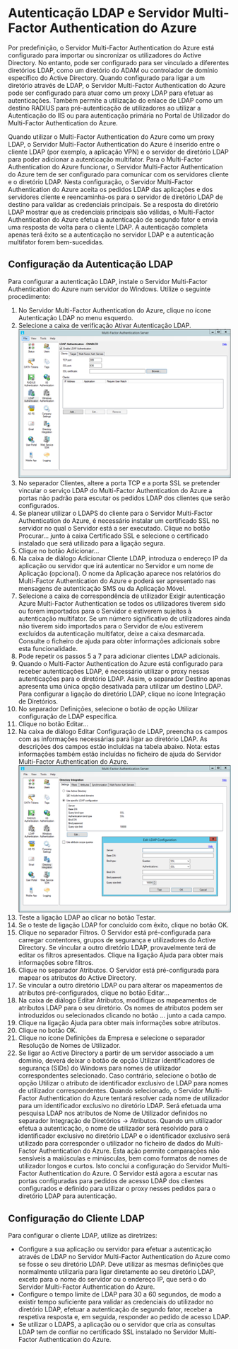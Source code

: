 <properties 
    pageTitle="Autenticação LDAP e Servidor Multi-Factor Authentication do Azure" 
    description="Esta é a página do Multi-Factor Authentication do Azure que irá ajudar a implementar a Autenticação LDAP e o Servidor Multi-Factor Authentication do Azure." 
    services="multi-factor-authentication" 
    documentationCenter="" 
    authors="billmath" 
    manager="stevenpo" 
    editor="curtand"/>

<tags 
    ms.service="multi-factor-authentication" 
    ms.workload="identity" 
    ms.tgt_pltfrm="na" 
    ms.devlang="na" 
    ms.topic="get-started-article" 
    ms.date="05/12/2016" 
    ms.author="billmath"/>

# Autenticação LDAP e Servidor Multi-Factor Authentication do Azure 


Por predefinição, o Servidor Multi-Factor Authentication do Azure está configurado para importar ou sincronizar os utilizadores do Active Directory. No entanto, pode ser configurado para ser vinculado a diferentes diretórios LDAP, como um diretório do ADAM ou controlador de domínio específico do Active Directory. Quando configurado para ligar a um diretório através de LDAP, o Servidor Multi-Factor Authentication do Azure pode ser configurado para atuar como um proxy LDAP para efetuar as autenticações. Também permite a utilização do enlace de LDAP como um destino RADIUS para pré-autenticação de utilizadores ao utilizar a Autenticação do IIS ou para autenticação primária no Portal de Utilizador do Multi-Factor Authentication do Azure.

Quando utilizar o Multi-Factor Authentication do Azure como um proxy LDAP, o Servidor Multi-Factor Authentication do Azure é inserido entre o cliente LDAP (por exemplo, a aplicação VPN) e o servidor de diretório LDAP para poder adicionar a autenticação multifator. Para o Multi-Factor Authentication do Azure funcionar, o Servidor Multi-Factor Authentication do Azure tem de ser configurado para comunicar com os servidores cliente e o diretório LDAP. Nesta configuração, o Servidor Multi-Factor Authentication do Azure aceita os pedidos LDAP das aplicações e dos servidores cliente e reencaminha-os para o servidor de diretório LDAP de destino para validar as credenciais principais. Se a resposta do diretório LDAP mostrar que as credenciais principais são válidas, o Multi-Factor Authentication do Azure efetua a autenticação de segundo fator e envia uma resposta de volta para o cliente LDAP. A autenticação completa apenas terá êxito se a autenticação no servidor LDAP e a autenticação multifator forem bem-sucedidas. 





## Configuração da Autenticação LDAP


Para configurar a autenticação LDAP, instale o Servidor Multi-Factor Authentication do Azure num servidor do Windows. Utilize o seguinte procedimento: 

1. No Servidor Multi-Factor Authentication do Azure, clique no ícone Autenticação LDAP no menu esquerdo.
2. Selecione a caixa de verificação Ativar Autenticação LDAP.![Autenticação LDAP](./media/multi-factor-authentication-get-started-server-ldap/ldap2.png) 
3. No separador Clientes, altere a porta TCP e a porta SSL se pretender vincular o serviço LDAP do Multi-Factor Authentication do Azure a portas não padrão para escutar os pedidos LDAP dos clientes que serão configurados.
4. Se planear utilizar o LDAPS do cliente para o Servidor Multi-Factor Authentication do Azure, é necessário instalar um certificado SSL no servidor no qual o Servidor está a ser executado. Clique no botão Procurar... junto à caixa Certificado SSL e selecione o certificado instalado que será utilizado para a ligação segura. 
5. Clique no botão Adicionar...
6. Na caixa de diálogo Adicionar Cliente LDAP, introduza o endereço IP da aplicação ou servidor que irá autenticar no Servidor e um nome de Aplicação (opcional). O nome da Aplicação aparece nos relatórios do Multi-Factor Authentication do Azure e poderá ser apresentado nas mensagens de autenticação SMS ou da Aplicação Móvel.
7. Selecione a caixa de correspondência de utilizador Exigir autenticação Azure Multi-Factor Authentication se todos os utilizadores tiverem sido ou forem importados para o Servidor e estiverem sujeitos à autenticação multifator. Se um número significativo de utilizadores ainda não tiverem sido importados para o Servidor de e/ou estiverem excluídos da autenticação multifator, deixe a caixa desmarcada. Consulte o ficheiro de ajuda para obter informações adicionais sobre esta funcionalidade. 
8. Pode repetir os passos 5 a 7 para adicionar clientes LDAP adicionais.
9. Quando o Multi-Factor Authentication do Azure está configurado para receber autenticações LDAP, é necessário utilizar o proxy nessas autenticações para o diretório LDAP. Assim, o separador Destino apenas apresenta uma única opção desativada para utilizar um destino LDAP. Para configurar a ligação do diretório LDAP, clique no ícone Integração de Diretórios. 
10. No separador Definições, selecione o botão de opção Utilizar configuração de LDAP específica.
11. Clique no botão Editar...
12. Na caixa de diálogo Editar Configuração de LDAP, preencha os campos com as informações necessárias para ligar ao diretório LDAP. As descrições dos campos estão incluídas na tabela abaixo. Nota: estas informações também estão incluídas no ficheiro de ajuda do Servidor Multi-Factor Authentication do Azure.![Integração de Diretórios](./media/multi-factor-authentication-get-started-server-ldap/ldap.png) 
13. Teste a ligação LDAP ao clicar no botão Testar.
14. Se o teste de ligação LDAP for concluído com êxito, clique no botão OK. 
15. Clique no separador Filtros. O Servidor está pré-configurada para carregar contentores, grupos de segurança e utilizadores do Active Directory. Se vincular a outro diretório LDAP, provavelmente terá de editar os filtros apresentados. Clique na ligação Ajuda para obter mais informações sobre filtros.
16. Clique no separador Atributos. O Servidor está pré-configurada para mapear os atributos do Active Directory.
17. Se vincular a outro diretório LDAP ou para alterar os mapeamentos de atributos pré-configurados, clique no botão Editar...
18. Na caixa de diálogo Editar Atributos, modifique os mapeamentos de atributos LDAP para o seu diretório. Os nomes de atributos podem ser introduzidos ou selecionados clicando no botão ... junto a cada campo.
19. Clique na ligação Ajuda para obter mais informações sobre atributos.
20. Clique no botão OK.
21. Clique no ícone Definições da Empresa e selecione o separador Resolução de Nomes de Utilizador.
22. Se ligar ao Active Directory a partir de um servidor associado a um domínio, deverá deixar o botão de opção Utilizar identificadores de segurança (SIDs) do Windows para nomes de utilizador correspondentes selecionado. Caso contrário, selecione o botão de opção Utilizar o atributo de identificador exclusivo de LDAP para nomes de utilizador correspondentes. Quando selecionado, o Servidor Multi-Factor Authentication do Azure tentará resolver cada nome de utilizador para um identificador exclusivo no diretório LDAP. Será efetuada uma pesquisa LDAP nos atributos de Nome de Utilizador definidos no separador Integração de Diretórios -> Atributos. Quando um utilizador efetua a autenticação, o nome de utilizador será resolvido para o identificador exclusivo no diretório LDAP e o identificador exclusivo será utilizado para corresponder o utilizador no ficheiro de dados do Multi-Factor Authentication do Azure. Esta ação permite comparações não sensíveis a maiúsculas e minúsculas, bem como formatos de nomes de utilizador longos e curtos. Isto conclui a configuração do Servidor Multi-Factor Authentication do Azure. O Servidor está agora a escutar nas portas configuradas para pedidos de acesso LDAP dos clientes configurados e definido para utilizar o proxy nesses pedidos para o diretório LDAP para autenticação.


## Configuração do Cliente LDAP

Para configurar o cliente LDAP, utilize as diretrizes:

- Configure a sua aplicação ou servidor para efetuar a autenticação através de LDAP no Servidor Multi-Factor Authentication do Azure como se fosse o seu diretório LDAP. Deve utilizar as mesmas definições que normalmente utilizaria para ligar diretamente ao seu diretório LDAP, exceto para o nome do servidor ou o endereço IP, que será o do Servidor Multi-Factor Authentication do Azure. 
- Configure o tempo limite de LDAP para 30 a 60 segundos, de modo a existir tempo suficiente para validar as credenciais do utilizador no diretório LDAP, efetuar a autenticação de segundo fator, receber a respetiva resposta e, em seguida, responder ao pedido de acesso LDAP. 
- Se utilizar o LDAPS, a aplicação ou o servidor que cria as consultas LDAP tem de confiar no certificado SSL instalado no Servidor Multi-Factor Authentication do Azure.




<!--HONumber=Jun16_HO2-->


